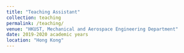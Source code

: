 ```yaml
---
title: "Teaching Assistant"
collection: teaching
permalink: /teaching/
venue: "HKUST, Mechanical and Aerospace Engineering Department"
date: 2019-2020 academic years
location: "Hong Kong"
---
```


